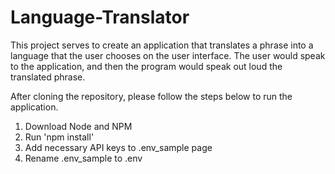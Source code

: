 # Language-Translator

This project serves to create an application that translates a phrase into a language that the user chooses on the user interface. The user would speak to the application, and then the program would speak out loud the translated phrase.

After cloning the repository, please follow the steps below to run the application.

1. Download Node and NPM
2. Run 'npm install'
3. Add necessary API keys to .env_sample page
4. Rename .env_sample to .env
